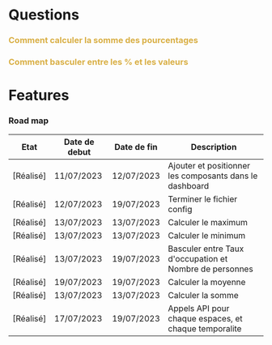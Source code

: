 # Questions

### <b style="color: #d9af45"> Comment calculer la somme des pourcentages </b>
### <b style="color: #d9af45"> Comment basculer entre les % et les valeurs </b>

# Features
### <b>Road map</b>
|Etat|Date de debut|Date de fin|Description|
|----|----|----|----|
|[Réalisé]|11/07/2023 | 12/07/2023 |Ajouter et positionner les composants dans le dashboard|
|[Réalisé]|12/07/2023 | 19/07/2023 |Terminer le fichier config|
|[Réalisé]|13/07/2023 | 13/07/2023 |Calculer le maximum|
|[Réalisé]|13/07/2023 | 13/07/2023 |Calculer le minimum|
|[Réalisé]|13/07/2023 | 19/07/2023 |Basculer entre Taux d'occupation et Nombre de personnes|
|[Réalisé]| 19/07/2023 | 19/07/2023 |Calculer la moyenne|
|[Réalisé]|13/07/2023 | 13/07/2023 |Calculer la somme|
|[Réalisé]|17/07/2023 | 19/07/2023 |Appels API pour chaque espaces, et chaque temporalite|

